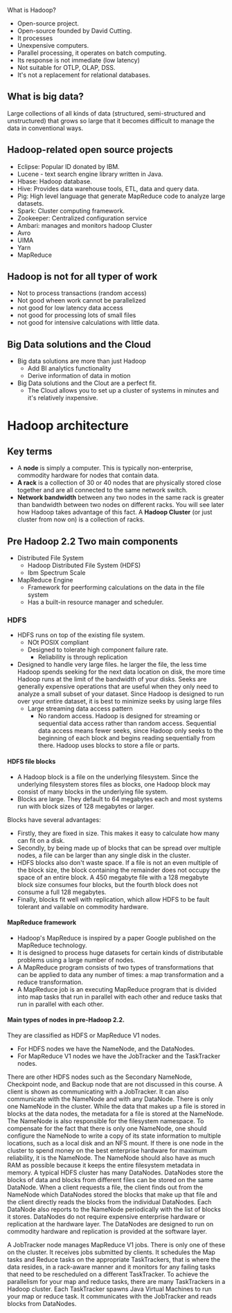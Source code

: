 What is Hadoop?


- Open-source project. 
- Open-source founded by David Cutting.
- It processes 
- Unexpensive computers. 
- Parallel processing, it operates on batch computing.
- Its response is not immediate (low latency)
- Not suitable for OTLP, OLAP, DSS. 
- It's not a replacement for relational databases. 

## What is big data?

Large collections of all kinds of data (structured, semi-structured and unstructured) that grows so large that it becomes difficult to manage the data in conventional ways. 

## Hadoop-related open source projects

- Eclipse: Popular ID donated by IBM.
- Lucene - text search engine library written in Java. 
- Hbase: Hadoop database. 
- Hive: Provides data warehouse tools, ETL, data and query data. 
- Pig: High level language that generate MapReduce code to analyze large datasets. 
- Spark: Cluster computing framework. 
- Zookeeper: Centralized configuration service
- Ambari: manages and monitors hadoop Cluster
- Avro
- UIMA
- Yarn
- MapReduce

## Hadoop is not for all typer of work

- Not to process transactions (random access)
- Not good wheen work cannot be parallelized
- not good for low latency data access
- not good for processing lots of small files
- not good for intensive calculations with little data.

## Big Data solutions and the Cloud

- Big data solutions are more than just Hadoop
    - Add BI analytics functionality
    - Derive information of data in motion
- Big Data solutions and the Clout are a perfect fit. 
    - The Cloud allows you to set up a cluster of systems in minutes and it's relatively inxpensive. 


# Hadoop architecture

## Key terms
- A **node** is simply a computer. This is typically
non-enterprise, commodity hardware for nodes that contain data.
- **A rack** is a collection of 30 or 40 nodes that are physically stored close together and are all connected to the same network switch.
- **Network bandwidth** between any two nodes in the same rack is greater than bandwidth between two nodes on different racks. You will see later how Hadoop takes advantage of this fact. 
A **Hadoop Cluster** (or just cluster from now on) is a collection of racks. 

## Pre Hadoop 2.2 Two main components
- Distributed File System
    - Hadoop Distributed File System (HDFS)
    - Ibm Spectrum Scale
- MapReduce Engine
    - Framework for peerforming calculations on the data in the file system
    - Has a built-in resource manager and scheduler. 

### HDFS

- HDFS runs on top of the existing file system. 
    - NOt POSIX compliant
    - Designed to tolerate high component failure rate. 
        - Reliability is through replication 
- Designed to handle very large files. he
larger the file, the less time Hadoop spends seeking for the next data location on disk, the more time Hadoop runs at the limit of the bandwidth of your disks. Seeks are generally expensive operations that are useful when they only need to analyze a small subset of your dataset. Since Hadoop is designed to run over your entire dataset, it is best to minimize seeks by using large files
    - Large streaming data access pattern 
        - No random access. Hadoop is designed for streaming or sequential data access rather than random access. Sequential data access means fewer seeks, since Hadoop only seeks to the beginning of each block and begins reading sequentially from there. Hadoop uses blocks to store a file or parts. 

#### HDFS file blocks

- A Hadoop block is a file on the underlying filesystem. Since the underlying filesystem stores files as blocks, one Hadoop block may consist of many blocks in the underlying file system. 
- Blocks are large. They default to 64 megabytes each and most systems run with block sizes of 128 megabytes or larger. 

Blocks have several advantages: 
- Firstly, they are fixed in size. This makes it easy to calculate how many can fit on a disk. 
- Secondly, by being made up of blocks that can be spread over multiple nodes, a file can be larger than any single disk in the cluster. 
- HDFS blocks also don't waste space. If a file is not an even multiple of the block size, the block containing the remainder does not occupy the space of an entire block. A  450 megabyte file with
a 128 megabyte block size consumes four blocks, but the fourth block does not consume a full 128 megabytes. 
- Finally, blocks fit well with replication, which allow HDFS to be fault tolerant and vailable on commodity hardware. 

#### MapReduce framework

- Hadoop's MapReduce is inspired by a paper Google published on the MapReduce technology.
- It is designed to process huge datasets for certain kinds of distributable problems using a large number of nodes. 
- A MapReduce program consists of two types of transformations that can be applied to data any number of times: a map transformation and a reduce transformation. 
- A MapReduce job is an executing MapReduce program that is divided into map tasks that run in parallel with each other and reduce tasks that run in parallel with each other.

#### Main types of nodes in pre-Hadoop 2.2. 

They are classified as HDFS or MapReduce V1 nodes. 
- For HDFS nodes we have the NameNode, and the DataNodes. 
- For MapReduce V1 nodes we have the JobTracker and the TaskTracker nodes.

There are other HDFS nodes such as the Secondary NameNode, Checkpoint node, and Backup node that are not discussed in this course. 
A client is shown as communicating with a JobTracker. It can also communicate with the NameNode and with any DataNode.
There is only one NameNode in the cluster. While the data that makes up a file is stored
in blocks at the data nodes, the metadata for a file is stored at the NameNode. The
NameNode is also responsible for the filesystem namespace. To compensate for the fact that
there is only one NameNode, one should configure the NameNode to write a copy of its state
information to multiple locations, such as a local disk and an NFS mount.
 If there is one node in the cluster to spend money on the best enterprise hardware for maximum reliability,
it is the NameNode. The NameNode should also have as much RAM as possible because it keeps
the entire filesystem metadata in memory.
A typical HDFS cluster has many DataNodes. DataNodes store the blocks of data and blocks
from different files can be stored on the same DataNode. When a client requests a file,
the client finds out from the NameNode which DataNodes stored the blocks that make up that
file and the client directly reads the blocks from the individual DataNodes. Each DataNode
also reports to the NameNode periodically with the list of blocks it stores. DataNodes
do not require expensive enterprise hardware or replication at the hardware layer. The
DataNodes are designed to run on commodity hardware and replication is provided at the
software layer.

A JobTracker node manages MapReduce V1 jobs. There is only one of these on the cluster.
It receives jobs submitted by clients. It schedules the Map tasks and Reduce tasks on
the appropriate TaskTrackers, that is where the data resides, in a rack-aware manner and
it monitors for any failing tasks that need to be rescheduled on a different
TaskTracker. To achieve the parallelism for your map and reduce tasks, there are many
TaskTrackers in a Hadoop cluster. Each TaskTracker spawns Java Virtual Machines to run your map
or reduce task. It communicates with the JobTracker and reads blocks from DataNodes.